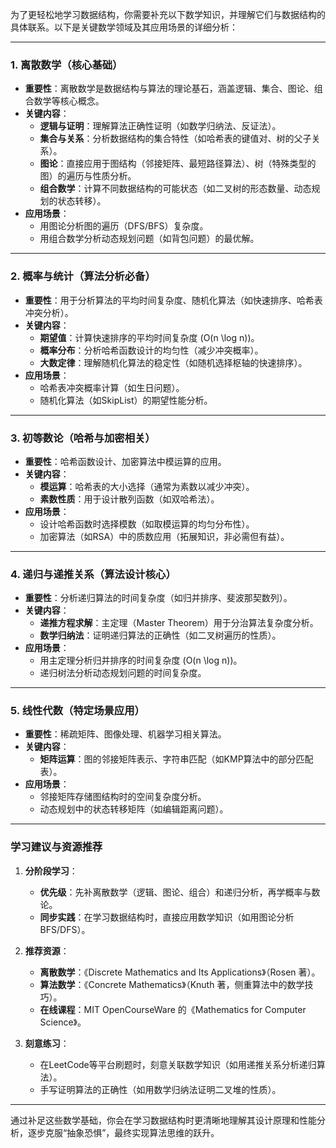 为了更轻松地学习数据结构，你需要补充以下数学知识，并理解它们与数据结构的具体联系。以下是关键数学领域及其应用场景的详细分析：

---

### 1. **离散数学（核心基础）**
   - **重要性**：离散数学是数据结构与算法的理论基石，涵盖逻辑、集合、图论、组合数学等核心概念。
   - **关键内容**：
     - **逻辑与证明**：理解算法正确性证明（如数学归纳法、反证法）。
     - **集合与关系**：分析数据结构的集合特性（如哈希表的键值对、树的父子关系）。
     - **图论**：直接应用于图结构（邻接矩阵、最短路径算法）、树（特殊类型的图）的遍历与性质分析。
     - **组合数学**：计算不同数据结构的可能状态（如二叉树的形态数量、动态规划的状态转移）。
   - **应用场景**：
     - 用图论分析图的遍历（DFS/BFS）复杂度。
     - 用组合数学分析动态规划问题（如背包问题）的最优解。

---

### 2. **概率与统计（算法分析必备）**
   - **重要性**：用于分析算法的平均时间复杂度、随机化算法（如快速排序、哈希表冲突分析）。
   - **关键内容**：
     - **期望值**：计算快速排序的平均时间复杂度 \(O(n \log n)\)。
     - **概率分布**：分析哈希函数设计的均匀性（减少冲突概率）。
     - **大数定律**：理解随机化算法的稳定性（如随机选择枢轴的快速排序）。
   - **应用场景**：
     - 哈希表冲突概率计算（如生日问题）。
     - 随机化算法（如SkipList）的期望性能分析。

---

### 3. **初等数论（哈希与加密相关）**
   - **重要性**：哈希函数设计、加密算法中模运算的应用。
   - **关键内容**：
     - **模运算**：哈希表的大小选择（通常为素数以减少冲突）。
     - **素数性质**：用于设计散列函数（如双哈希法）。
   - **应用场景**：
     - 设计哈希函数时选择模数（如取模运算的均匀分布性）。
     - 加密算法（如RSA）中的质数应用（拓展知识，非必需但有益）。

---

### 4. **递归与递推关系（算法设计核心）**
   - **重要性**：分析递归算法的时间复杂度（如归并排序、斐波那契数列）。
   - **关键内容**：
     - **递推方程求解**：主定理（Master Theorem）用于分治算法复杂度分析。
     - **数学归纳法**：证明递归算法的正确性（如二叉树遍历的性质）。
   - **应用场景**：
     - 用主定理分析归并排序的时间复杂度 \(O(n \log n)\)。
     - 递归树法分析动态规划问题的时间复杂度。

---

### 5. **线性代数（特定场景应用）**
   - **重要性**：稀疏矩阵、图像处理、机器学习相关算法。
   - **关键内容**：
     - **矩阵运算**：图的邻接矩阵表示、字符串匹配（如KMP算法中的部分匹配表）。
   - **应用场景**：
     - 邻接矩阵存储图结构时的空间复杂度分析。
     - 动态规划中的状态转移矩阵（如编辑距离问题）。

---

### 学习建议与资源推荐
1. **分阶段学习**：
   - **优先级**：先补离散数学（逻辑、图论、组合）和递归分析，再学概率与数论。
   - **同步实践**：在学习数据结构时，直接应用数学知识（如用图论分析BFS/DFS）。

2. **推荐资源**：
   - **离散数学**：《Discrete Mathematics and Its Applications》（Rosen 著）。
   - **算法数学**：《Concrete Mathematics》（Knuth 著，侧重算法中的数学技巧）。
   - **在线课程**：MIT OpenCourseWare 的《Mathematics for Computer Science》。

3. **刻意练习**：
   - 在LeetCode等平台刷题时，刻意关联数学知识（如用递推关系分析递归算法）。
   - 手写证明算法的正确性（如用数学归纳法证明二叉堆的性质）。

---

通过补足这些数学基础，你会在学习数据结构时更清晰地理解其设计原理和性能分析，逐步克服“抽象恐惧”，最终实现算法思维的跃升。